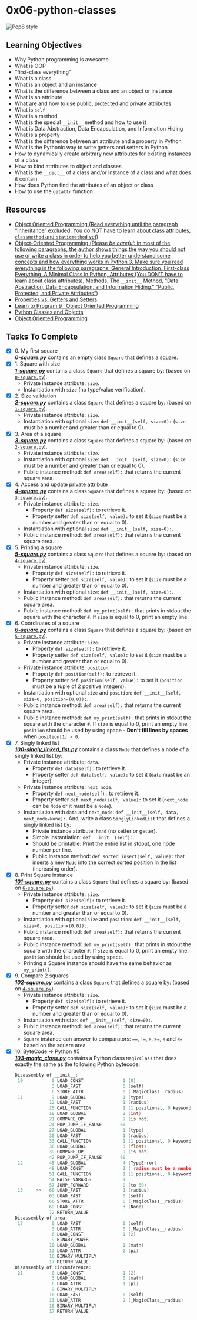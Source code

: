 # 0x06-python-classes

![Pep8 style](https://img.shields.io/badge/PEP8-style%20guide-green?style=round-square)

## Learning Objectives
* Why Python programming is awesome
* What is OOP
* “first-class everything”
* What is a class
* What is an object and an instance
* What is the difference between a class and an object or instance
* What is an attribute
* What are and how to use public, protected and private attributes
* What is `self`
* What is a method
* What is the special `__init__` method and how to use it
* What is Data Abstraction, Data Encapsulation, and Information Hiding
* What is a property
* What is the difference between an attribute and a property in Python
* What is the Pythonic way to write getters and setters in Python
* How to dynamically create arbitrary new attributes for existing instances of a class
* How to bind attributes to object and classes
* What is the `__dict__` of a class and/or instance of a class and what does it contain
* How does Python find the attributes of an object or class
* How to use the `getattr` function

## Resources
* [Object Oriented Programming (Read everything until the paragraph “Inheritance” excluded. You do NOT have to learn about class attributes, `classmethod` and `staticmethod` yet)](https://python.swaroopch.com/oop.html)
* [Object-Oriented Programming (Please *be careful*: in most of the following paragraphs, the author shows things the way you should not use or write a class in order to help you better understand some concepts and how everything works in Python 3. Make sure you read everything in the following paragraphs: General Introduction, First-class Everything, A Minimal Class in Python, Attributes (You DON’T have to learn about class attributes), Methods, The `__init__` Method, “Data Abstraction, Data Encapsulation, and Information Hiding,” “Public, Protected, and Private Attributes”)](https://python-course.eu/oop/object-oriented-programming.php)
* [Properties vs. Getters and Setters](https://python-course.eu/oop/properties-vs-getters-and-setters.php)
* [Learn to Program 9 : Object Oriented Programming](https://www.youtube.com/watch?v=1AGyBuVCTeE)
* [Python Classes and Objects](https://www.youtube.com/watch?v=apACNr7DC_s)
* [Object Oriented Programming](https://www.youtube.com/watch?v=-DP1i2ZU9gk)

## Tasks To Complete

+ [x] 0\. My first square <br/>_**[0-square.py](0-square.py)**_  contains an empty class `Square` that defines a square.
+ [x] 1\. Square with size <br/>_**[1-square.py](1-square.py)**_  contains a class `Square` that defines a square by: (based on [`0-square.py`](0-square.py)).
  + Private instance attribute: `size`.
  + Instantiation with `size` (no type/value verification).
+ [x] 2\. Size validation <br/>_**[2-square.py](2-square.py)**_  contains a class `Square` that defines a square by: (based on [`1-square.py`](1-square.py)).
  + Private instance attribute: `size`.
  + Instantiation with optional `size`: `def __init__(self, size=0):` (`size` must be a number and greater than or equal to 0).
+ [x] 3\. Area of a square <br/>_**[3-square.py](3-square.py)**_  contains a class `Square` that defines a square by: (based on [`2-square.py`](2-square.py)).
  + Private instance attribute: `size`.
  + Instantiation with optional `size`: `def __init__(self, size=0):` (`size` must be a number and greater than or equal to 0).
  + Public instance method: `def area(self):` that returns the current square area.
+ [x] 4\. Access and update private attribute <br/>_**[4-square.py](4-square.py)**_  contains a class `Square` that defines a square by: (based on [`3-square.py`](3-square.py)).
  + Private instance attribute: `size`.
     + Property `def size(self):` to retrieve it.
     + Property setter `def size(self, value):` to set it (`size` must be a number and greater than or equal to 0).
  + Instantiation with optional `size`: `def __init__(self, size=0):`.
  + Public instance method: `def area(self):` that returns the current square area.
+ [x] 5\. Printing a square <br/>_**[5-square.py](5-square.py)**_  contains a class `Square` that defines a square by: (based on [`4-square.py`](4-square.py)).
  + Private instance attribute: `size`.
     + Property `def size(self):` to retrieve it.
     + Property setter `def size(self, value):` to set it (`size` must be a number and greater than or equal to 0).
  + Instantiation with optional `size`: `def __init__(self, size=0):`.
  + Public instance method: `def area(self):` that returns the current square area.
  + Public instance method: `def my_print(self):` that prints in stdout the square with the character `#`. If `size` is equal to 0, print an empty line.
+ [x] 6\. Coordinates of a square <br/>_**[6-square.py](6-square.py)**_  contains a class `Square` that defines a square by: (based on [`5-square.py`](5-square.py)).
  + Private instance attribute: `size`.
     + Property `def size(self):` to retrieve it.
     + Property setter `def size(self, value):` to set it (`size` must be a number and greater than or equal to 0).
  + Private instance attribute: `position`.
     + Property `def position(self):` to retrieve it.
     + Property setter `def position(self, value):` to set it (`position` must be a tuple of 2 positive integers).
  + Instantiation with optional `size` and `position`: `def __init__(self, size=0, position=(0,0)):`.
  + Public instance method: `def area(self):` that returns the current square area.
  + Public instance method: `def my_print(self):` that prints in stdout the square with the character `#`. If `size` is equal to 0, print an empty line. `position` should be used by using space - **Don’t fill lines by spaces** when `position[1] > 0`.
+ [x] 7\. Singly linked list <br/>_**[100-singly_linked_list.py](100-singly_linked_list.py)**_  contains a class `Node` that defines a node of a singly linked list by:
  + Private instance attribute: `data`.
     + Property `def data(self):` to retrieve it.
     + Property setter `def data(self, value):` to set it (`data` must be an integer).
  + Private instance attribute: `next_node`.
     + Property `def next_node(self):` to retrieve it.
     + Property setter `def next_node(self, value):` to set it (`next_node` can be `Node` or it must be a `Node`).
  + Instantiation with `data` and `next_node`: `def __init__(self, data, next_node=None):`.
  And, write a class `SinglyLinkedList` that defines a singly linked list by:
    + Private instance attribute: `head` (no setter or getter).
    + Simple instantiation: `def __init__(self):`.
    + Should be printable: Print the entire list in stdout, one node number per line.
    + Public instance method: `def sorted_insert(self, value):` that inserts a new `Node` into the correct sorted position in the list (increasing order).
+ [x] 8\. Print Square instance <br/>_**[101-square.py](101-square.py)**_  contains a class `Square` that defines a square by: (based on [`6-square.py`](6-square.py)).
  + Private instance attribute: `size`.
     + Property `def size(self):` to retrieve it.
     + Property setter `def size(self, value):` to set it (`size` must be a number and greater than or equal to 0).
  + Instantiation with optional `size` and `position`: `def __init__(self, size=0, position=(0,0)):`.
  + Public instance method: `def area(self):` that returns the current square area.
  + Public instance method: `def my_print(self):` that prints in stdout the square with the character `#`. If `size` is equal to 0, print an empty line. `position` should be used by using space.
  + Printing a Square instance should have the same behavior as `my_print()`.
+ [x] 9\. Compare 2 squares <br/>_**[102-square.py](102-square.py)**_  contains a class `Square` that defines a square by: (based on [`4-square.py`](4-square.py)).
  + Private instance attribute: `size`.
     + Property `def size(self):` to retrieve it.
     + Property setter `def size(self, value):` to set it (`size` must be a number and greater than or equal to 0).
  + Instantiation with `size`: `def __init__(self, size=0):`.
  + Public instance method: `def area(self):` that returns the current square area.
  + `Square` instance can answer to comparators: `==`, `!=`, `>`, `>=`, `<` and `<=` based on the square area.
+ [x] 10\. ByteCode -> Python #5 <br/>_**[103-magic_class.py](103-magic_class.py)**_ contains a Python class `MagicClass` that does exactly the same as the following Python bytecode:
  ```c
  Disassembly of __init__:
   10           0 LOAD_CONST               1 (0)
                3 LOAD_FAST                0 (self)
                6 STORE_ATTR               0 (_MagicClass__radius)
   11           9 LOAD_GLOBAL              1 (type)
               12 LOAD_FAST                1 (radius)
               15 CALL_FUNCTION            1 (1 positional, 0 keyword pair)
               18 LOAD_GLOBAL              2 (int)
               21 COMPARE_OP               9 (is not)
               24 POP_JUMP_IF_FALSE       60
               27 LOAD_GLOBAL              1 (type)
               30 LOAD_FAST                1 (radius)
               33 CALL_FUNCTION            1 (1 positional, 0 keyword pair)
               36 LOAD_GLOBAL              3 (float)
               39 COMPARE_OP               9 (is not)
               42 POP_JUMP_IF_FALSE       60
   12          45 LOAD_GLOBAL              4 (TypeError)
               48 LOAD_CONST               2 ('radius must be a number')
               51 CALL_FUNCTION            1 (1 positional, 0 keyword pair)
               54 RAISE_VARARGS            1
               57 JUMP_FORWARD             0 (to 60)
   13     >>   60 LOAD_FAST                1 (radius)
               63 LOAD_FAST                0 (self)
               66 STORE_ATTR               0 (_MagicClass__radius)
               69 LOAD_CONST               3 (None)
               72 RETURN_VALUE
  Disassembly of area:
   17           0 LOAD_FAST                0 (self)
                3 LOAD_ATTR                0 (_MagicClass__radius)
                6 LOAD_CONST               1 (2)
                9 BINARY_POWER
               10 LOAD_GLOBAL              1 (math)
               13 LOAD_ATTR                2 (pi)
               16 BINARY_MULTIPLY
               17 RETURN_VALUE
  Disassembly of circumference:
   21           0 LOAD_CONST               1 (2)
                3 LOAD_GLOBAL              0 (math)
                6 LOAD_ATTR                1 (pi)
                9 BINARY_MULTIPLY
               10 LOAD_FAST                0 (self)
               13 LOAD_ATTR                2 (_MagicClass__radius)
               16 BINARY_MULTIPLY
               17 RETURN_VALUE
  ```
